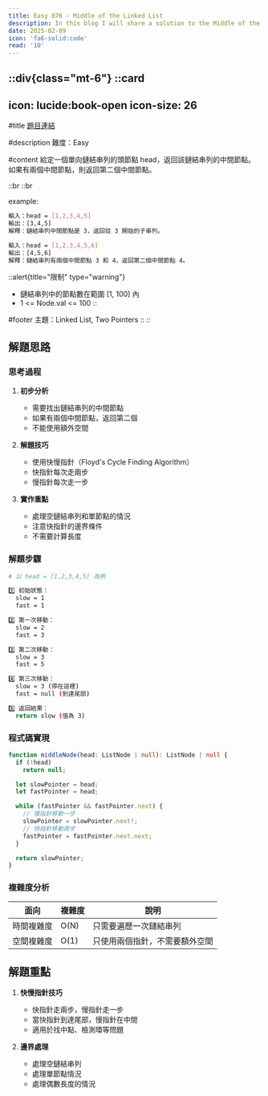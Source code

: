 ```yaml
---
title: Easy 876 - Middle of the Linked List
description: In this blog I will share a solution to the Middle of the Linked List problem.
date: 2025-02-09
icon: 'fa6-solid:code'
read: '10'
---
```


::div{class="mt-6"}
  ::card
  ---
  icon: lucide:book-open
  icon-size: 26
  ---

  #title
  [題目連結](https://leetcode.com/problems/middle-of-the-linked-list)

  #description
  難度：Easy

  #content
  給定一個單向鏈結串列的頭節點 head，返回該鏈結串列的中間節點。
  如果有兩個中間節點，則返回第二個中間節點。

  ::br
  ::br

  example:

  ```bash
  輸入：head = [1,2,3,4,5]
  輸出：[3,4,5]
  解釋：鏈結串列中間節點是 3，返回從 3 開始的子串列。

  輸入：head = [1,2,3,4,5,6]
  輸出：[4,5,6]
  解釋：鏈結串列有兩個中間節點 3 和 4，返回第二個中間節點 4。
  ```

  ::alert{title="限制" type="warning"}
  - 鏈結串列中的節點數在範圍 [1, 100] 內
  - 1 <= Node.val <= 100
  ::

  #footer
  主題：Linked List, Two Pointers
  ::
::

## 解題思路

### 思考過程

1. **初步分析**
   - 需要找出鏈結串列的中間節點
   - 如果有兩個中間節點，返回第二個
   - 不能使用額外空間

2. **解題技巧**
   - 使用快慢指針（Floyd's Cycle Finding Algorithm）
   - 快指針每次走兩步
   - 慢指針每次走一步

3. **實作重點**
   - 處理空鏈結串列和單節點的情況
   - 注意快指針的邊界條件
   - 不需要計算長度

### 解題步驟

```bash
# 以 head = [1,2,3,4,5] 為例

1️⃣ 初始狀態：
  slow = 1
  fast = 1

2️⃣ 第一次移動：
  slow = 2
  fast = 3

3️⃣ 第二次移動：
  slow = 3
  fast = 5

4️⃣ 第三次移動：
  slow = 3 (停在這裡)
  fast = null (到達尾部)

5️⃣ 返回結果：
  return slow (值為 3)
```

### 程式碼實現

```typescript
function middleNode(head: ListNode | null): ListNode | null {
  if (!head)
    return null;

  let slowPointer = head;
  let fastPointer = head;

  while (fastPointer && fastPointer.next) {
    // 慢指針移動一步
    slowPointer = slowPointer.next!;
    // 快指針移動兩步
    fastPointer = fastPointer.next.next;
  }

  return slowPointer;
}
```

### 複雜度分析

| 面向 | 複雜度 | 說明 |
| --- | --- | --- |
| 時間複雜度 | O(N) | 只需要遍歷一次鏈結串列 |
| 空間複雜度 | O(1) | 只使用兩個指針，不需要額外空間 |

## 解題重點

1. **快慢指針技巧**
   - 快指針走兩步，慢指針走一步
   - 當快指針到達尾部，慢指針在中間
   - 適用於找中點、檢測環等問題

2. **邊界處理**
   - 處理空鏈結串列
   - 處理單節點情況
   - 處理偶數長度的情況
